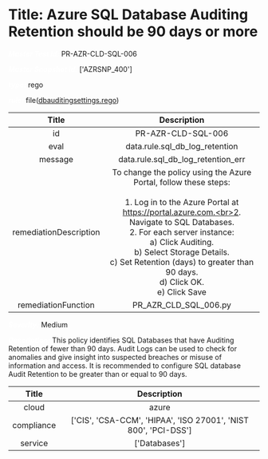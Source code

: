 



# Title: Azure SQL Database Auditing Retention should be 90 days or more


***<font color="white">Master Test Id:</font>*** PR-AZR-CLD-SQL-006

***<font color="white">Master Snapshot Id:</font>*** ['AZRSNP_400']

***<font color="white">type:</font>*** rego

***<font color="white">rule:</font>*** file([dbauditingsettings.rego])  
  
  
  
  

|Title|Description|
| :---: | :---: |
|id|PR-AZR-CLD-SQL-006|
|eval|data.rule.sql_db_log_retention|
|message|data.rule.sql_db_log_retention_err|
|remediationDescription|To change the policy using the Azure Portal, follow these steps:<br><br>1. Log in to the Azure Portal at https://portal.azure.com.<br>2. Navigate to SQL Databases.<br>2. For each server instance:<br>a) Click Auditing.<br>b) Select Storage Details.<br>c) Set Retention (days) to greater than 90 days.<br>d) Click OK.<br>e) Click Save|
|remediationFunction|PR_AZR_CLD_SQL_006.py|


***<font color="white">Severity:</font>*** Medium

***<font color="white">Description:</font>*** This policy identifies SQL Databases that have Auditing Retention of fewer than 90 days. Audit Logs can be used to check for anomalies and give insight into suspected breaches or misuse of information and access. It is recommended to configure SQL database Audit Retention to be greater than or equal to 90 days.  
  
  

|Title|Description|
| :---: | :---: |
|cloud|azure|
|compliance|['CIS', 'CSA-CCM', 'HIPAA', 'ISO 27001', 'NIST 800', 'PCI-DSS']|
|service|['Databases']|



[dbauditingsettings.rego]: https://github.com/prancer-io/prancer-compliance-test/tree/master/azure/cloud/dbauditingsettings.rego
